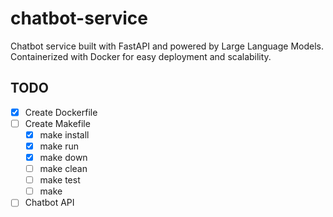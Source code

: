 # chatbot-service
Chatbot service built with FastAPI and powered by Large Language Models. Containerized with Docker for easy deployment and scalability.

## TODO
- [X] Create Dockerfile
- [ ] Create Makefile
    - [X] make install
    - [X] make run
    - [X] make down
    - [ ] make clean
    - [ ] make test
    - [ ] make
- [ ] Chatbot API